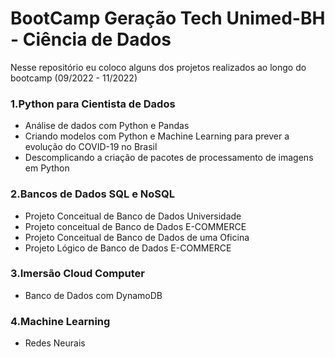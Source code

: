 # BootCamp Geração Tech Unimed-BH - Ciência de Dados
Nesse repositório eu coloco alguns dos projetos realizados ao longo do bootcamp (09/2022 - 11/2022)

### 1.Python para Cientista de Dados
- Análise de dados com Python e Pandas
- Criando modelos com Python e Machine Learning para prever a evolução do COVID-19 no Brasil
- Descomplicando a criação de pacotes de processamento de imagens em Python

### 2.Bancos de Dados SQL e NoSQL
- Projeto Conceitual de Banco de Dados Universidade
- Projeto conceitual de Banco de Dados E-COMMERCE
- Projeto Conceitual de Banco de Dados de uma Oficina
- Projeto Lógico de Banco de Dados E-COMMERCE

### 3.Imersão Cloud Computer
- Banco de Dados com DynamoDB

### 4.Machine Learning
- Redes Neurais
